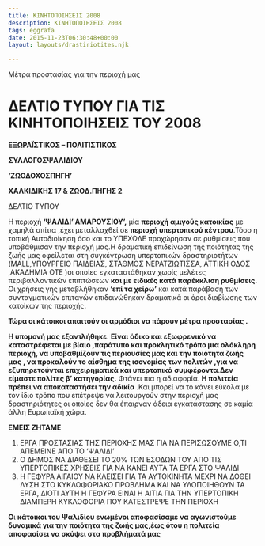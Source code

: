 ```yaml
---
title: ΚΙΝΗΤΟΠΟΙΗΣΕΙΣ 2008
description: ΚΙΝΗΤΟΠΟΙΗΣΕΙΣ 2008
tags: eggrafa
date: 2015-11-23T06:30:48+00:00
layout: layouts/drastiriotites.njk

---
```


Μέτρα προστασίας για την περιοχή μας

<!-- excerpt -->

# ΔΕΛΤΙΟ ΤΥΠΟΥ ΓΙΑ ΤΙΣ ΚΙΝΗΤΟΠΟΙΗΣΕΙΣ ΤΟΥ 2008

**ΕΞΩΡΑΪΣΤΙΚΟΣ – ΠΟΛΙΤΙΣΤΙΚΟΣ**

**ΣΥΛΛΟΓΟΣΨΑΛΙΔΙΟΥ**

**‘ΖΩΟΔΟΧΟΣΠΗΓΗ’**

**ΧΑΛΚΙΔΙΚΗΣ 17 &amp; ΖΩΟΔ.ΠΗΓΗΣ 2**

ΔΕΛΤΙΟ ΤΥΠΟΥ

Η περιοχή **‘ΨΑΛΙΔΙ’ ΑΜΑΡΟΥΣΙΟΥ’,** μία **περιοχή αμιγούς κατοικίας** με χαμηλά σπίτια ,έχει μεταλλαχθεί σε **περιοχή υπερτοπικού κέντρου**.Τόσο η τοπική Αυτοδιοίκηση όσο και το ΥΠΕΧΩΔΕ προχώρησαν σε ρυθμίσεις που υποβάθμισαν την περιοχή μας.Η δραματική επιδείνωση της ποιότητας της ζωής μας οφείλεται στη συγκέντρωση υπερτοπικών δραστηριοτήτων (MALL,ΥΠΟΥΡΓΕΙΟ ΠΑΙΔΕΙΑΣ, ΣΤΑΘΜΟΣ ΝΕΡΑΤΖΙΩΤΙΣΣΑ, ΑΤΤΙΚΗ ΟΔΟΣ ,ΑΚΑΔΗΜΙΑ ΟΤΕ )οι οποίες εγκαταστάθηκαν χωρίς μελέτες περιβαλλοντικών επιπτώσεων **και με ειδικές κατά παρέκκλιση ρυθμίσεις.** Οι χρήσεις γης μεταβλήθηκαν **‘επί τα χείρω’** και κατά παράβαση των συνταγματικών επιταγών επιδεινώθηκαν δραματικά οι όροι διαβίωσης των κατοίκων της περιοχής.

**Τώρα οι κάτοικοι απαιτούν οι αρμόδιοι να πάρουν μέτρα προστασίας .**

**Η υπομονή μας εξαντλήθηκε**. **Είναι άδικο και εξωφρενικό να καταστρέφεται με βίαιο ,παράτυπο και προκλητικό τρόπο μια ολόκληρη περιοχή, να υποβαθμίζουν τις περιουσίες μας και την ποιότητα ζωής μας , να προκαλούν το αίσθημα της ισονομίας των πολιτών ,για να εξυπηρετούνται επιχειρηματικά και υπερτοπικά συμφέροντα**.**Δεν είμαστε πολίτες β’ κατηγορίας.** Φτάνει πια η αδιαφορία. **Η πολιτεία πρέπει να αποκαταστήσει την αδικία** .Και μπορεί να το κάνει εύκολα με τον ίδιο τρόπο που επέτρεψε να λειτουργούν στην περιοχή μας δραστηριότητες οι οποίες δεν θα έπαιρναν άδεια εγκατάστασης σε καμία άλλη Ευρωπαϊκή χώρα.

**ΕΜΕΙΣ ΖΗΤΑΜΕ**

1. ΕΡΓΑ ΠΡΟΣΤΑΣΙΑΣ ΤΗΣ ΠΕΡΙΟΧΗΣ ΜΑΣ ΓΙΑ ΝΑ ΠΕΡΙΣΩΣΟΥΜΕ Ο,ΤΙ ΑΠΕΜΕΙΝΕ ΑΠΟ ΤΟ ‘ΨΑΛΙΔΙ’
2. Ο ΔΗΜΟΣ ΝΑ ΔΙΑΘΕΣΕΙ ΤΟ 20% ΤΩΝ ΕΣΟΔΩΝ ΤΟΥ ΑΠΟ ΤΙΣ ΥΠΕΡΤΟΠΙΚΕΣ ΧΡΗΣΕΙΣ ΓΙΑ ΝΑ ΚΑΝΕΙ ΑΥΤΑ ΤΑ ΕΡΓΑ ΣΤΟ ΨΑΛΙΔΙ
3. Η ΓΕΦΥΡΑ ΑΙΓΑΙΟΥ ΝΑ ΚΛΕΙΣΕΙ ΓΙΑ ΤΑ ΑΥΤΟΚΙΝΗΤΑ ΜΕΧΡΙ ΝΑ ΔΟΘΕΙ ΛΥΣΗ ΣΤΟ ΚΥΚΛΟΦΟΡΙΑΚΟ ΠΡΟΒΛΗΜΑ ΚΑΙ ΝΑ ΥΛΟΠΟΙΗΘΟΥΝ ΤΑ ΕΡΓΑ, ΔΙΟΤΙ ΑΥΤΗ Η ΓΕΦΥΡΑ ΕΙΝΑΙ Η ΑΙΤΙΑ ΓΙΑ ΤΗΝ ΥΠΕΡΤΟΠΙΚΗ ΔΙΑΜΠΕΡΗ ΚΥΚΛΟΦΟΡΙΑ ΠΟΥ ΚΑΤΕΣΤΡΕΨΕ ΤΗΝ ΠΕΡΙΟΧΗ

**Ο**ι **κάτοικοι του Ψαλιδίου ενωμένοι αποφασίσαμε να αγωνιστούμε δυναμικά για την ποιότητα της ζωής μας,έως ότου η πολιτεία αποφασίσει να σκύψει στα προβλήματά μας**
